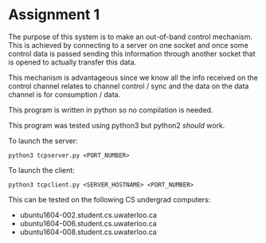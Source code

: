 # Assignment 1
The purpose of this system is to make an out-of-band control mechanism. This is achieved by connecting to a server on one socket and once some control data is passed sending this information through another socket that is opened to actually transfer this data.

This mechanism is advantageous since we know all the info received on the control channel relates to channel control / sync and the data on the data channel is for consumption / data.

This program is written in python so no compilation is needed.

This program was tested using python3 but python2 _should_ work.

To launch the server:
```
python3 tcpserver.py <PORT_NUMBER>
```

To launch the client:
```
python3 tcpclient.py <SERVER_HOSTNAME> <PORT_NUMBER>
```

This can be tested on the following CS undergrad computers:
- ubuntu1604-002.student.cs.uwaterloo.ca
- ubuntu1604-006.student.cs.uwaterloo.ca
- ubuntu1604-008.student.cs.uwaterloo.ca
